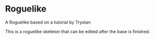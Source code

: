 # Roguelike
A Roguelike based on a tutorial by Trystan

This is a roguelike skeleton that can be edited after the base is finished. 
